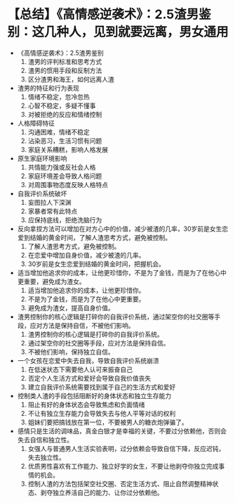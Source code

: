 # 【总结】《高情感逆袭术》：2.5渣男鉴别：这几种人，见到就要远离，男女通用

-   《高情感逆袭术》：2.5渣男鉴别
    1.  渣男的评判标准和思考方式
    2.  渣男的惯用手段和反制方法
    3.  区分渣男和海王，如何远离人渣
-   渣男的特征和行为表现
    1.  情绪不稳定，忽冷忽热
    2.  心智不稳定，多疑不懂事
    3.  对被拒绝的反应和情绪控制
-   人格障碍特征
    1.  沟通困难，情绪不稳定
    2.  沾染恶习，生活习惯有问题
    3.  家庭关系糟糕，影响人格发展
-   原生家庭环境影响
    1.  共情能力强或反社会人格
    2.  家庭环境差会导致人格问题
    3.  对周围事物态度反映人格特点
-   自我评价系统破坏
    1.  妄图拉人下深渊
    2.  家暴者常有此特点
    3.  应保持底线，拒绝洗脑行为
-   反向拿捏方法可以增加在对方心中的价值，减少被渣的几率，30岁前是女生恋爱到结婚的黄金时间，了解人渣思考方式，避免被控制。
    1.  了解人渣思考方式，避免被控制。
    2.  在恋爱中增加自身价值，减少被渣的几率。
    3.  30岁前是女生恋爱到结婚的黄金时间，把握机会。
-   适当增加他追求你的成本，让他更珍惜你，不是为了金钱，而是为了在他心中更重要，避免成为渣女。
    1.  适当增加他追求你的成本，让他更珍惜你。
    2.  不是为了金钱，而是为了在他心中更重要。
    3.  避免成为渣女，提高自身价值。
-   渣男控制你的核心逻辑是打碎你的自我评价系统，通过架空你的社交圈等手段，应对方法是保持自信，不被他们影响。
    1.  渣男控制你的核心逻辑是打碎你的自我评价系统。
    2.  通过架空你的社交圈等手段，应对方法是保持自信。
    3.  不被他们影响，保持独立自信。
-   一个女孩在恋爱中失去自我，导致自我评价系统崩溃
    1.  在低迷状态下需要他人认可来振奋自己
    2.  否定个人生活方式和爱好会导致自我价值丧失
    3.  建立自我评价系统需要找到属于自己的生活方式和爱好
-   控制类人渣的手段包括阻断好的身体状态和独立生存能力
    1.  阻止有好的身体状态会导致焦虑和负面情绪
    2.  不让有独立生存能力会导致失去与他人平等对话的权利
    3.  姐妹们要把搞钱放在第一位，不要被男人的糖衣炮弹骗了。
-   感情只是生活的调味品，真金白银才是幸福的关键，不要过分依赖他，否则会失去自信和独立性。
    1.  女强人与普通男人生活实验表明，过分依赖会导致自信下降，反应迟钝，失去独立性。
    2.  优质男性喜欢有工作能力、独立好学的女生，不要让他剥夺你独立完成事情的机会。
    3.  控制人渣的方法包括架空社交圈、否定生活方式、阻止自然调整精神状态、剥夺独立养活自己的能力、让你过分依赖他。